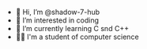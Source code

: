 - 👋 Hi, I’m @shadow-7-hub
- 👀 I’m interested in coding 
- 🌱 I’m currently learning C snd C++
- 🧑‍💻 I'm a student of computer science 

<!---
I'm new here and i don't know much about git and github. But i am interested about coding and i wanna improve myself 

thank you...
--->
